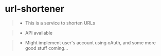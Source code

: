 # url-shortener

> - This is a service to shorten URLs

> - API available

> - Might implement user's account using oAuth, and some more good stuff coming...
